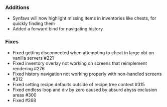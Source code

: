 ### Additions
* Synfavs will now highlight missing items in inventories like chests, for quickly finding them
* Added a forward bind for navigating history

### Fixes
* Fixed getting disconnected when attempting to cheat in large nbt on vanilla servers #221
* Fixed inventory overlay not working on screens that reimplement rendering #276
* Fixed history navigation not working properly with non-handled screens #312
* Fixed setting recipe defaults outside of recipe tree context #315
* Fixed endless loop and div by zero caused by absurd abyss exclusion areas #300
* Fixed #268